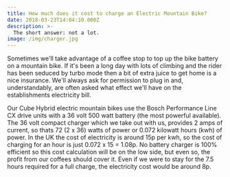 ```yaml
---
title: How much does it cost to charge an Electric Mountain Bike?
date: 2018-03-23T14:04:10.000Z
description: >-
  The short answer: not a lot.
image: /img/charger.jpg
---
```

Sometimes we'll take advantage of a coffee stop to top up the bike battery on a mountain bike. If it's been a long day with lots of climbing and the rider has been seduced by turbo mode then a bit of extra juice to get home is a nice insurance. We'll always ask for permission to plug in and, understandably, are often asked what effect we'll have on the establishments electricity bill.

Our Cube Hybrid electric mountain bikes use the Bosch Performance Line CX drive units with a 36 volt 500 watt battery (the most powerful available). The 36 volt compact charger which we take out with us, provides 2 amps of current, so thats 72 (2 x 36) watts of power or 0.072 kilowatt hours (kwh) of power. In the UK the cost of electricity is around 15p per kwh, so the cost of charging for an hour is just 0.072 x 15 = 1.08p. No battery charger is 100% efficient so this cost calculation will be on the low side, but even so, the profit from our coffees should cover it. Even if we were to stay for the 7.5 hours required for a full charge, the electricity cost would be around 8p. 